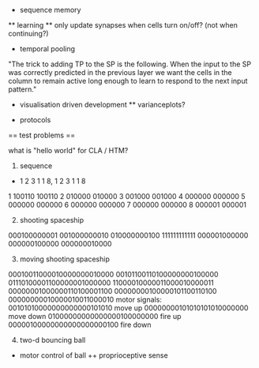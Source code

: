 
* sequence memory

** learning
** only update synapses when cells turn on/off? (not when continuing?)

* temporal pooling

"The trick to adding TP to the SP is the following. When the input to
the SP was correctly predicted in the previous layer we want the cells
in the column to remain active long enough to learn to respond to the
next input pattern."


* visualisation driven development
** varianceplots?

* protocols




== test problems ==

what is "hello world" for CLA / HTM?

1. sequence

* 1 2 3 1 1 8, 1 2 3 1 1 8

1 100110 100110 
2 010000 010000
3 001000 001000
4 000000 000000
5 000000 000000
6 000000 000000
7 000000 000000
8 000001 000001

2. shooting spaceship

000100000001
001000000010
010000000100
111111111111
000001000000
000000100000
000000010000

3. moving shooting spaceship

00010011000010000000010000
00101100110100000000100000
01110100001100000001000000
11000010000011000010000011
00000001000000110100001100
00000000100000101100110100
00000000010000010011000010
motor signals:
00101010000000000000101010 move up
00000000101010101010000000 move down
01000000000000000100000000 fire up
00000100000000000000000100 fire down

4. two-d bouncing ball

+ motor control of ball
++ proprioceptive sense













